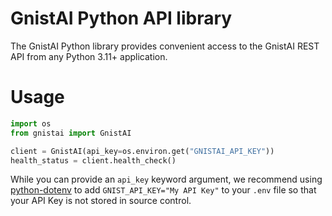 # GnistAI Python API library

The GnistAI Python library provides convenient access to the GnistAI REST API from any Python 3.11+
application.

# Usage

```python
import os
from gnistai import GnistAI

client = GnistAI(api_key=os.environ.get("GNISTAI_API_KEY"))
health_status = client.health_check()
```

While you can provide an `api_key` keyword argument,
we recommend using [python-dotenv](https://pypi.org/project/python-dotenv/)
to add `GNIST_API_KEY="My API Key"` to your `.env` file
so that your API Key is not stored in source control.
